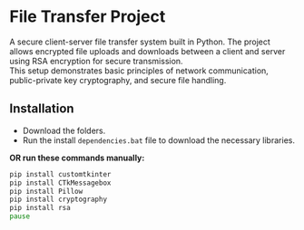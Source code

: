 # File Transfer Project

A secure client-server file transfer system built in Python. The project allows encrypted file uploads and downloads between a client and server using RSA encryption for secure transmission.  
This setup demonstrates basic principles of network communication, public-private key cryptography, and secure file handling.

## Installation

- Download the folders.
- Run the install `dependencies.bat` file to download the necessary libraries.

**OR run these commands manually:**

```bat
pip install customtkinter
pip install CTkMessagebox
pip install Pillow
pip install cryptography
pip install rsa
pause
